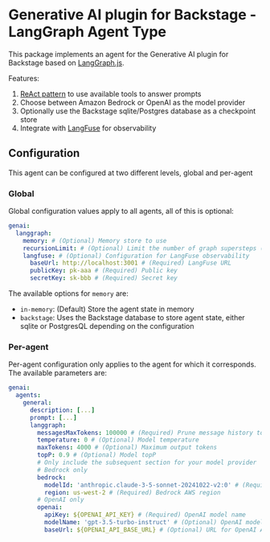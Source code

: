 # Generative AI plugin for Backstage - LangGraph Agent Type

This package implements an agent for the Generative AI plugin for Backstage based on [LangGraph.js](https://github.com/langchain-ai/langgraphjs).

Features:

1. [ReAct pattern](https://react-lm.github.io/) to use available tools to answer prompts
1. Choose between Amazon Bedrock or OpenAI as the model provider
1. Optionally use the Backstage sqlite/Postgres database as a checkpoint store
1. Integrate with [LangFuse](https://github.com/langfuse/langfuse) for observability

## Configuration

This agent can be configured at two different levels, global and per-agent

### Global

Global configuration values apply to all agents, all of this is optional:

```yaml
genai:
  langgraph:
    memory: # (Optional) Memory store to use
    recursionLimit: # (Optional) Limit the number of graph supersteps (default 25)
    langfuse: # (Optional) Configuration for LangFuse observability
      baseUrl: http://localhost:3001 # (Required) LangFuse URL
      publicKey: pk-aaa # (Required) Public key
      secretKey: sk-bbb # (Required) Secret key
```

The available options for `memory` are:

- `in-memory`: (Default) Store the agent state in memory
- `backstage`: Uses the Backstage database to store agent state, either sqlite or PostgresQL depending on the configuration

### Per-agent

Per-agent configuration only applies to the agent for which it corresponds. The available parameters are:

```yaml
genai:
  agents:
    general:
      description: [...]
      prompt: [...]
      langgraph:
        messagesMaxTokens: 100000 # (Required) Prune message history to maximum of this number of tokens
        temperature: 0 # (Optional) Model temperature
        maxTokens: 4000 # (Optional) Maximum output tokens
        topP: 0.9 # (Optional) Model topP
        # Only include the subsequent section for your model provider
        # Bedrock only
        bedrock:
          modelId: 'anthropic.claude-3-5-sonnet-20241022-v2:0' # (Required) Bedrock model ID
          region: us-west-2 # (Required) Bedrock AWS region
        # OpenAI only
        openai:
          apiKey: ${OPENAI_API_KEY} # (Required) OpenAI model name
          modelName: 'gpt-3.5-turbo-instruct' # (Optional) OpenAI model name
          baseUrl: ${OPENAI_API_BASE_URL} # (Optional) URL for OpenAI API endpoint
```
